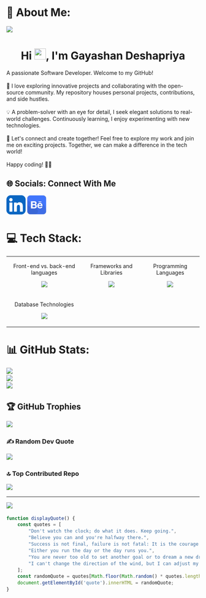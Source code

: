 # 💫 About Me:

<img src = "https://raw.githubusercontent.com/vikumkbv/vikumkbv/master/icons/header_.png">
<h1 align="center">Hi <img src="https://raw.githubusercontent.com/MartinHeinz/MartinHeinz/master/wave.gif" height="29.14px" width="30px">, I'm Gayashan Deshapriya</h1>

A passionate Software Developer. Welcome to my GitHub!<br><br>🚀 I love exploring innovative projects and collaborating with the open-source community. My repository houses personal projects, contributions, and side hustles.<br><br>💡 A problem-solver with an eye for detail, I seek elegant solutions to real-world challenges. Continuously learning, I enjoy experimenting with new technologies.<br><br>🤝 Let's connect and create together! Feel free to explore my work and join me on exciting projects. Together, we can make a difference in the tech world!<br><br>Happy coding! 👨‍💻

## 🌐 Socials: Connect With Me

[![](./Icons/LinkedIn.png)](https://www.linkedin.com/in/gayashan-deshapriya-9a121b1b1/)
[![](./Icons/behance.png)](https://www.behance.net/gayashan_96)

# 💻 Tech Stack:

<table align="center">
  <tr>
    <td>
      <p align="center">Front-end vs. back-end languages</p>
      <p align="center">
        <a href="">
          <img src="https://skillicons.dev/icons?i=html,css,js,php,python" />
        </a>
      </p>
    </td>
    <td>
      <p align="center">Frameworks and Libraries</p>
      <p align="center">
        <a href="">
          <img src="https://skillicons.dev/icons?i=react,nodejs,expressjs" />
        </a>
      </p>
    </td>
    <td>
      <p align="center">Programming Languages</p>
      <p align="center">
        <a href="">
          <img src="https://skillicons.dev/icons?i=c,cpp,python,java" />
        </a>
      </p>
    </td>
  </tr>
  <tr>
    <td>
    <p align="center">Database Technologies</p>
        <p align="center">
        <a href="">
          <img src="https://skillicons.dev/icons?i=mongodb,firebase,mysql" />
        </a>
      </p>
    </td>
  </tr>
</table>

# 📊 GitHub Stats:

![](https://github-readme-stats.vercel.app/api?username=GayashanDeshapriya&theme=dark&hide_border=false&include_all_commits=true&count_private=true)<br/>
![](https://github-readme-streak-stats.herokuapp.com/?user=GayashanDeshapriya&theme=dark&hide_border=false)<br/>
![](https://github-readme-stats.vercel.app/api/top-langs/?username=GayashanDeshapriya&theme=dark&hide_border=false&include_all_commits=true&count_private=true&layout=compact)

## 🏆 GitHub Trophies

![](https://github-profile-trophy.vercel.app/?username=GayashanDeshapriya&theme=darkhub&no-frame=false&no-bg=false&margin-w=4)

### ✍️ Random Dev Quote

![](https://quotes-github-readme.vercel.app/api?type=horizontal&theme=dark)

### 🔝 Top Contributed Repo

![](https://github-contributor-stats.vercel.app/api?username=GayashanDeshapriya&limit=5&theme=dark&combine_all_yearly_contributions=true)

---

[![](https://visitcount.itsvg.in/api?id=GayashanDeshapriya&icon=0&color=0)](https://visitcount.itsvg.in)

```javascript
function displayQuote() {
	const quotes = [
		"Don't watch the clock; do what it does. Keep going.",
		"Believe you can and you're halfway there.",
		"Success is not final, failure is not fatal: It is the courage to continue that counts.",
		"Either you run the day or the day runs you.",
		"You are never too old to set another goal or to dream a new dream.",
		"I can't change the direction of the wind, but I can adjust my sails to always reach my destination."
	];
	const randomQuote = quotes[Math.floor(Math.random() * quotes.length)];
	document.getElementById('quote').innerHTML = randomQuote;
}
```
